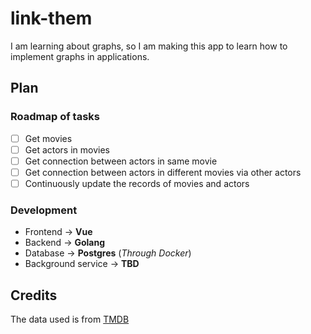 # link-them

I am learning about graphs, so I am making this app to learn how to implement graphs in applications.

## Plan

### Roadmap of tasks

- [ ] Get movies
- [ ] Get actors in movies
- [ ] Get connection between actors in same movie
- [ ] Get connection between actors in different movies via other actors
- [ ] Continuously update the records of movies and actors

### Development

- Frontend -> **Vue**
- Backend  -> **Golang**
- Database -> **Postgres** (*Through Docker*)
- Background service -> **TBD**

## Credits

The data used is from [TMDB](https://www.themoviedb.org/)
